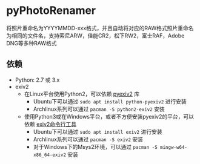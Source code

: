 # pyPhotoRenamer
将照片重命名为YYYYMMDD-xxx格式，并且自动将对应的RAW格式照片重命名为相同的文件名，支持索尼ARW，佳能CR2，松下RW2，富士RAF，Adobe DNG等多种RAW格式

## 依赖
* Python: 2.7 或 3.x
* exiv2
	* 在Linux平台使用Python2，可以依赖 [pyexiv2](http://tilloy.net/dev/pyexiv2/overview.html) 库
		* Ubuntu下可以通过 `sudo apt install python-pyexiv2` 进行安装
		* Archlinux系列可以通过 `pacman -S python2-exiv2` 安装
	* 使用Python3或在Windows平台，或者不方便安装pyexiv2的平台，可以依赖 [exiv2命令行工具](http://www.exiv2.org/)
		* Ubuntu下可以通过 `sudo apt install exiv2` 进行安装
		* Archlinux系列可以通过 `pacman -S exiv2` 安装
		* 对于Windows下的Msys2环境，可以通过 `pacman -S mingw-w64-x86_64-exiv2` 安装
